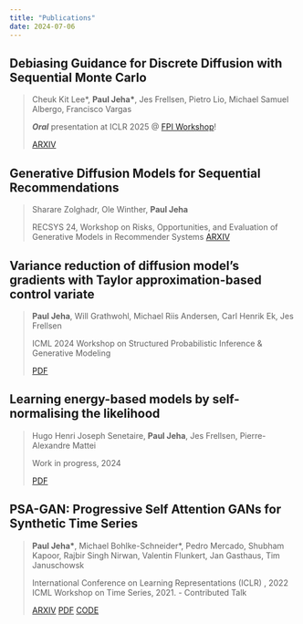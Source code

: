 ```yaml
---
title: "Publications"
date: 2024-07-06
---
```


## Debiasing Guidance for Discrete Diffusion with Sequential Monte Carlo
> Cheuk Kit Lee\*, **Paul Jeha\***, Jes Frellsen, Pietro Lio, Michael Samuel Albergo, Francisco Vargas
>
> ***Oral*** presentation at ICLR 2025 @ [FPI Workshop](https://sites.google.com/view/fpiworkshop/about)!
>
> [ARXIV](https://arxiv.org/abs/2502.06079)

## Generative Diffusion Models for Sequential Recommendations
> Sharare Zolghadr, Ole Winther, **Paul Jeha**
>
> RECSYS 24, Workshop on Risks, Opportunities, and Evaluation of Generative Models in Recommender Systems
> [ARXIV](https://arxiv.org/abs/2410.19429)


## Variance reduction of diffusion model’s gradients with Taylor approximation-based control variate
> **Paul Jeha**, Will Grathwohl, Michael Riis Andersen, Carl Henrik Ek, Jes Frellsen
> 
> ICML 2024 Workshop on Structured Probabilistic Inference & Generative Modeling
> 
> [PDF](https://openreview.net/pdf?id=YqFIzHAfbk)

## Learning energy-based models by self-normalising the likelihood
> Hugo Henri Joseph Senetaire, **Paul Jeha**, Jes Frellsen, Pierre-Alexandre Mattei
> 
> Work in progress, 2024
> 
> [PDF](https://openreview.net/pdf?id=zrxlSviRqC)

## PSA-GAN: Progressive Self Attention GANs for Synthetic Time Series
> **Paul Jeha\***, Michael Bohlke-Schneider\*, Pedro Mercado, Shubham Kapoor, Rajbir Singh Nirwan, Valentin Flunkert, Jan Gasthaus, Tim Januschowsk
>
> International Conference on Learning Representations (ICLR) , 2022  
> ICML Workshop on Time Series, 2021. - Contributed Talk
> 
>  [ARXIV](https://arxiv.org/abs/2108.00981) [PDF](https://arxiv.org/pdf/2108.00981) [CODE](https://github.com/mbohlkeschneider/psa-gan)


